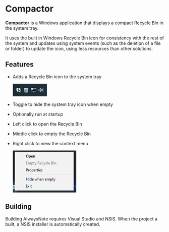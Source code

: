 # Compactor

**Compactor** is a Windows application that displays a compact Recycle Bin in the system tray.

It uses the built in Windows Recycle Bin icon for consistency with the rest of the system and updates using system events (such as the deletion of a file or folder) to update the icon, using less resources than other solutions.

## Features

* Adds a Recycle Bin icon to the system tray

  ![Image of the system tray with the Compactor icon visible](images/system-tray.png "The context menu")
* Toggle to hide the system tray icon when empty
* Optionally run at startup
* Left click to open the Recycle Bin
* Middle click to empty the Recycle Bin
* Right click to view the context menu

  ![Image of the context menu with Open, Empty Recycle Bin, Properties, Hide when empty, and Exit](images/context-menu.png "The context menu")
  
## Building

Building AlwaysNote requires Visual Studio and NSIS. When the project a built, a NSIS installer is automatically created.
